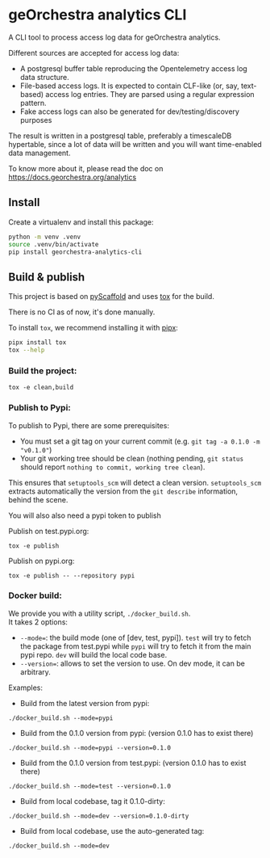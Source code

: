 # geOrchestra analytics CLI

A CLI tool to process access log data for geOrchestra analytics.

Different sources are accepted for access log data:
- A postgresql buffer table reproducing the Opentelemetry access log data structure.
- File-based access logs. It is expected to contain CLF-like (or, say, text-based) access log entries. They are parsed using a regular expression pattern. 
- Fake access logs can also be generated for dev/testing/discovery purposes

The result is written in a postgresql table, preferably a timescaleDB hypertable, since a lot of data will be written and you will want time-enabled data management.

To know more about it, please read the doc on https://docs.georchestra.org/analytics

## Install

Create a virtualenv and install this package:
```bash
python -m venv .venv
source .venv/bin/activate
pip install georchestra-analytics-cli
```


## Build & publish

This project is based on [pyScaffold](https://pypi.org/project/PyScaffold/) and uses [tox](https://tox.wiki/en/latest/installation.html) for the build.

There is no CI as of now, it's done manually.

To install `tox`, we recommend installing it with [pipx](https://pypi.org/project/pipx):
```bash
pipx install tox
tox --help
```

### Build the project:
```
tox -e clean,build
```

### Publish to Pypi:
To publish to Pypi, there are some prerequisites:

- You must set a git tag on your current commit (e.g. `git tag -a 0.1.0 -m "v0.1.0"`)
- Your git working tree should be clean (nothing pending, `git status` should report `nothing to commit, working tree clean`).

This ensures that `setuptools_scm` will detect a clean version. `setuptools_scm` extracts automatically the version from the `git describe` information, behind the scene.

You will also also need a pypi token to publish

Publish on test.pypi.org:
```
tox -e publish
```

Publish on pypi.org:
```
tox -e publish -- --repository pypi
```

### Docker build:

We provide you with a utility script, `./docker_build.sh`.  
It takes 2 options:

- `--mode=`: the build mode (one of [dev, test, pypi]). `test` will try to fetch the package from test.pypi while `pypi` will try to fetch it from the main pypi repo. `dev` will build the local code base.
- `--version=`: allows to set the version to use. On dev mode, it can be arbitrary. 

Examples:

- Build from the latest version from pypi:
```
./docker_build.sh --mode=pypi
```
- Build from the 0.1.0 version from pypi: (version 0.1.0 has to exist there)
```
./docker_build.sh --mode=pypi --version=0.1.0
```
- Build from the 0.1.0 version from test.pypi: (version 0.1.0 has to exist there)
```
./docker_build.sh --mode=test --version=0.1.0
```
- Build from local codebase, tag it 0.1.0-dirty:
```
./docker_build.sh --mode=dev --version=0.1.0-dirty
```
- Build from local codebase, use the auto-generated tag:
```
./docker_build.sh --mode=dev
```
